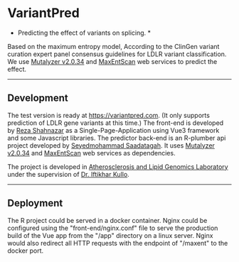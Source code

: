 # VariantPred

* Predicting the effect of variants on splicing. *

Based on the maximum entropy model, According to the ClinGen variant curation expert panel consensus guidelines for LDLR variant classification. We use [Mutalyzer v2.0.34](https://mutalyzer.nl/) and [MaxEntScan](http://hollywood.mit.edu/burgelab/maxent/Xmaxentscan_scoreseq.html) web services to predict the effect.

______

## Development
The test version is ready at https://variantpred.com. (It only supports prediction of LDLR gene variants at this time.)
The front-end is developed by [Reza Shahnazar](https://ir.linkedin.com/in/reza-shahnazar-93537672) as a Single-Page-Application using Vue3 framework and some Javascript libraries.
The predictor back-end is an R-plumber api project developed by [Seyedmohammad Saadatagah](https://ir.linkedin.com/in/seyedmohammad-saadatagah-18b103122). It uses [Mutalyzer v2.0.34](https://mutalyzer.nl/) and [MaxEntScan](http://hollywood.mit.edu/burgelab/maxent/Xmaxentscan_scoreseq.html) web services as dependencies.

The project is developed in [Atherosclerosis and Lipid Genomics Laboratory](https://www.mayo.edu/research/labs/atherosclerosis-lipid-genomics/overview) under the supervision of [Dr. Iftikhar Kullo](https://www.mayo.edu/research/labs/atherosclerosis-lipid-genomics/overview).


______

## Deployment
The R project could be served in a docker container.
Nginx could be configured using the "front-end/nginx.conf" file to serve the production build of the Vue app from the "/app" directory on a linux server. Nginx would also redirect all HTTP requests with the endpoint of "/maxent" to the docker port.
